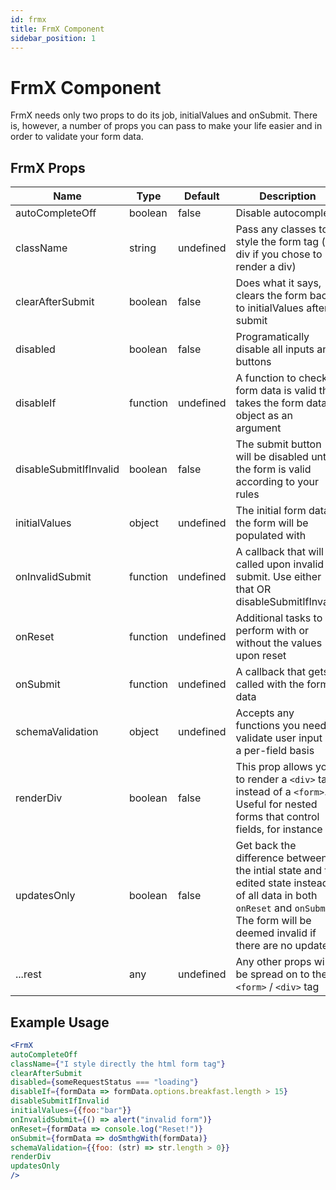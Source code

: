 ```yaml
---
id: frmx
title: FrmX Component
sidebar_position: 1
---
```


# FrmX Component

FrmX needs only two props to do its job, initialValues and onSubmit. There is, however, a number of props you can pass to make your life easier and in order to validate your form data.

## FrmX Props

| Name                    | Type           | Default       |  Description |
|----------               | -------------  | ------------- |  ------------- |
| autoCompleteOff         | boolean        | false         |  Disable autocomplete |
| className               | string         | undefined     |  Pass any classes to style the form tag (or div if you chose to render a div) |
| clearAfterSubmit        | boolean        | false         |  Does what it says, clears the form back to initialValues after submit |
| disabled                | boolean        | false         |  Programatically disable all inputs and buttons |
| disableIf               | function       | undefined     |  A function to check if form data is valid that takes the form data object as an argument |
| disableSubmitIfInvalid  | boolean        | false         |  The submit button will be disabled until the form is valid according to your rules |
| initialValues           | object         | undefined     |  The initial form data the form will be populated with |
| onInvalidSubmit         | function       | undefined     |  A callback that will be called upon invalid submit. Use either that OR disableSubmitIfInvalid |
| onReset                 | function       | undefined     |  Additional tasks to perform with or without the values upon reset |
| onSubmit                | function       | undefined     |  A callback that gets called with the form data |
| schemaValidation        | object         | undefined     |  Accepts any functions you need to validate user input on a per-field basis |
| renderDiv               | boolean        | false         |  This prop allows you to render a `<div>` tag instead of a `<form>`. Useful for nested forms that control fields, for instance |
| updatesOnly             | boolean        | false         |  Get back the difference between the intial state and the edited state instead of all data in both `onReset` and `onSubmit`. The form will be deemed invalid if there are no updates |
| ...rest                 | any            | undefined     |  Any other props will be spread on to the `<form>` / `<div>` tag |

## Example Usage

```jsx
<FrmX
autoCompleteOff
className={"I style directly the html form tag"}
clearAfterSubmit
disabled={someRequestStatus === "loading"}
disableIf={formData => formData.options.breakfast.length > 15}
disableSubmitIfInvalid
initialValues={{foo:"bar"}}
onInvalidSubmit={() => alert("invalid form")}
onReset={formData => console.log("Reset!")}
onSubmit={formData => doSmthgWith(formData)}
schemaValidation={{foo: (str) => str.length > 0}}
renderDiv
updatesOnly
/>
```
